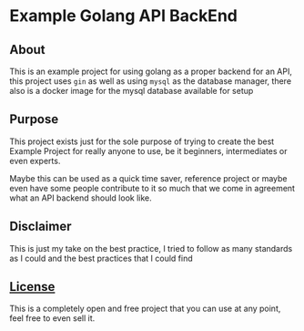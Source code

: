 # Example Golang API BackEnd

## About
This is an example project for using golang as a proper backend for an API, this project uses `gin` as well as using `mysql` as the database manager, there also is a docker image for the mysql database available for setup

## Purpose
This project exists just for the sole purpose of trying to create the best Example Project for really anyone to use, be it beginners, intermediates or even experts.

Maybe this can be used as a quick time saver, reference project or maybe even have some people contribute to it so much that we come in agreement what an API backend should look like.


## Disclaimer
This is just my take on the best practice, I tried to follow as many standards as I could and the best practices that I could find

## [License](./LICENSE)
This is a completely open and free project that you can use at any point, feel free to even sell it.